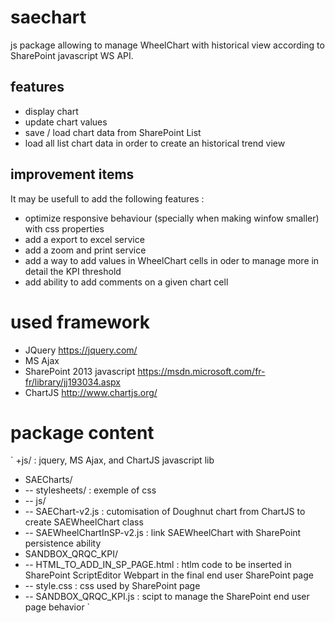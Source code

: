 # saechart
js package allowing to manage WheelChart with historical view according to SharePoint javascript WS API.

## features
+ display chart
+ update chart values
+ save / load chart data from SharePoint List
+ load all list chart data in order to create an historical trend view

## improvement items
It may be usefull to add the following features :
+ optimize responsive behaviour (specially when making winfow smaller) with css properties
+ add a export to excel service
+ add a zoom and print service
+ add a way to add values in WheelChart cells in oder to manage more in detail the KPI threshold
+ add ability to add comments on a given chart cell

# used framework
+ JQuery https://jquery.com/
+ MS Ajax
+ SharePoint 2013 javascript https://msdn.microsoft.com/fr-fr/library/jj193034.aspx
+ ChartJS http://www.chartjs.org/

# package content
`
+js/   : jquery, MS Ajax, and ChartJS javascript lib
+ SAECharts/
+ -- stylesheets/ : exemple of css
+ -- js/
+    -- SAEChart-v2.js : cutomisation of Doughnut chart from ChartJS to create SAEWheelChart class
+    -- SAEWheelChartInSP-v2.js : link SAEWheelChart with SharePoint persistence ability
+ SANDBOX_QRQC_KPI/
+    -- HTML_TO_ADD_IN_SP_PAGE.html : htlm code to be inserted in SharePoint ScriptEditor Webpart in the final end user SharePoint page
+    -- style.css : css used by SharePoint page
+    -- SANDBOX_QRQC_KPI.js : scipt to manage the SharePoint end user page behavior
`
